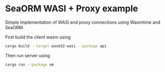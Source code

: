 # SeaORM WASI + Proxy example

Simple implementation of WASI and proxy connections using Wasmtime and SeaORM.

First build the client wasm using

```bash
cargo build --target wasm32-wasi --package api
```

Then run server using

```bash
cargo run --package vm
```
